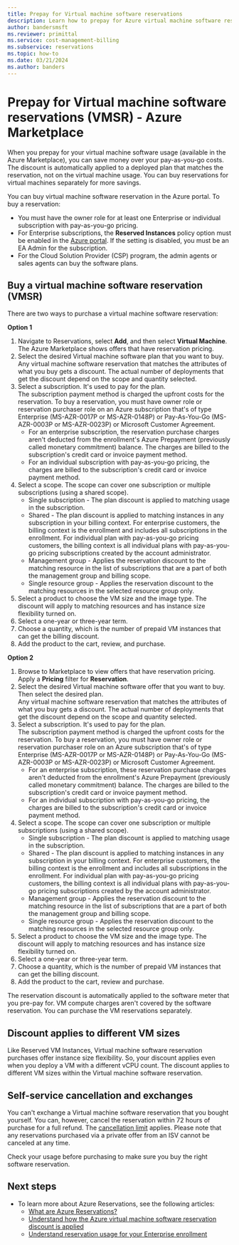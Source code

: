 ```yaml
---
title: Prepay for Virtual machine software reservations
description: Learn how to prepay for Azure virtual machine software reservations to save money.
author: bandersmsft
ms.reviewer: primittal
ms.service: cost-management-billing
ms.subservice: reservations
ms.topic: how-to
ms.date: 03/21/2024
ms.author: banders
---
```


# Prepay for Virtual machine software reservations (VMSR) - Azure Marketplace

When you prepay for your virtual machine software usage (available in the Azure Marketplace), you can save money over your pay-as-you-go costs. The discount is automatically applied to a deployed plan that matches the reservation, not on the virtual machine usage. You can buy reservations for virtual machines separately for more savings.

You can buy virtual machine software reservation in the Azure portal. To buy a reservation:

- You must have the owner role for at least one Enterprise or individual subscription with pay-as-you-go pricing.
- For Enterprise subscriptions, the **Reserved Instances** policy option must be enabled in the [Azure portal](../manage/direct-ea-administration.md#view-and-manage-enrollment-policies). If the setting is disabled, you must be an EA Admin for the subscription.
- For the Cloud Solution Provider (CSP) program, the admin agents or sales agents can buy the software plans.

## Buy a virtual machine software reservation (VMSR)

There are two ways to purchase a virtual machine software reservation:

**Option 1**

1. Navigate to Reservations, select **Add**, and then select **Virtual Machine**. The Azure Marketplace shows offers that have reservation pricing.
2. Select the desired Virtual machine software plan that you want to buy.  
    Any virtual machine software reservation that matches the attributes of what you buy gets a discount. The actual number of deployments that get the discount depend on the scope and quantity selected.
3. Select a subscription. It's used to pay for the plan.  
    The subscription payment method is charged the upfront costs for the reservation. To buy a reservation, you must have owner role or reservation purchaser role on an Azure subscription that's of type Enterprise (MS-AZR-0017P or MS-AZR-0148P) or Pay-As-You-Go (MS-AZR-0003P or MS-AZR-0023P) or Microsoft Customer Agreement.
    - For an enterprise subscription, the reservation purchase charges aren't deducted from the enrollment's Azure Prepayment (previously called monetary commitment) balance. The charges are billed to the subscription's credit card or invoice payment method.
    - For an individual subscription with pay-as-you-go pricing, the charges are billed to the subscription's credit card or invoice payment method.
4. Select a scope. The scope can cover one subscription or multiple subscriptions (using a shared scope).
    - Single subscription - The plan discount is applied to matching usage in the subscription.
    - Shared - The plan discount is applied to matching instances in any subscription in your billing context. For enterprise customers, the billing context is the enrollment and includes all subscriptions in the enrollment. For individual plan with pay-as-you-go pricing customers, the billing context is all individual plans with pay-as-you-go pricing subscriptions created by the account administrator.
    - Management group - Applies the reservation discount to the matching resource in the list of subscriptions that are a part of both the management group and billing scope.
    - Single resource group - Applies the reservation discount to the matching resources in the selected resource group only.
5. Select a product to choose the VM size and the image type. The discount will apply to matching resources and has instance size flexibility turned on.
6. Select a one-year or three-year term.
7. Choose a quantity, which is the number of prepaid VM instances that can get the billing discount.
8. Add the product to the cart, review, and purchase.

**Option 2**

1. Browse to Marketplace to view offers that have reservation pricing. Apply a **Pricing** filter for **Reservation**.
2. Select the desired Virtual machine software offer that you want to buy. Then select the desired plan.  
    Any virtual machine software reservation that matches the attributes of what you buy gets a discount. The actual number of deployments that get the discount depend on the scope and quantity selected.
3. Select a subscription. It's used to pay for the plan.  
    The subscription payment method is charged the upfront costs for the reservation. To buy a reservation, you must have owner role or reservation purchaser role on an Azure subscription that's of type Enterprise (MS-AZR-0017P or MS-AZR-0148P) or Pay-As-You-Go (MS-AZR-0003P or MS-AZR-0023P) or Microsoft Customer Agreement.
    - For an enterprise subscription, these reservation purchase charges aren't deducted from the enrollment's Azure Prepayment (previously called monetary commitment) balance. The charges are billed to the subscription's credit card or invoice payment method.
    - For an individual subscription with pay-as-you-go pricing, the charges are billed to the subscription's credit card or invoice payment method.
4. Select a scope. The scope can cover one subscription or multiple subscriptions (using a shared scope).
    - Single subscription - The plan discount is applied to matching usage in the subscription.
    - Shared - The plan discount is applied to matching instances in any subscription in your billing context. For enterprise customers, the billing context is the enrollment and includes all subscriptions in the enrollment. For individual plan with pay-as-you-go pricing customers, the billing context is all individual plans with pay-as-you-go pricing subscriptions created by the account administrator.
    - Management group - Applies the reservation discount to the matching resource in the list of subscriptions that are a part of both the management group and billing scope.
    - Single resource group - Applies the reservation discount to the matching resources in the selected resource group only.
5. Select a product to choose the VM size and the image type. The discount will apply to matching resources and has instance size flexibility turned on.
6. Select a one-year or three-year term.
7. Choose a quantity, which is the number of prepaid VM instances that can get the billing discount.
8. Add the product to the cart, review and purchase.

The reservation discount is automatically applied to the software meter that you pre-pay for. VM compute charges aren't covered by the software reservation. You can purchase the VM reservations separately.

## Discount applies to different VM sizes

Like Reserved VM Instances, Virtual machine software reservation purchases offer instance size flexibility. So, your discount applies even when you deploy a VM with a different vCPU count. The discount applies to different VM sizes within the Virtual machine software reservation.

## Self-service cancellation and exchanges

You can't exchange a Virtual machine software reservation that you bought yourself. You can, however, cancel the reservation within 72 hours of purchase for a full refund. The [cancellation limit](exchange-and-refund-azure-reservations.md#cancel-exchange-and-refund-policies) applies. Please note that any reservations purchased via a private offer from an ISV cannot be canceled at any time. 

Check your usage before purchasing to make sure you buy the right software reservation.

## Next steps

- To learn more about Azure Reservations, see the following articles:
  - [What are Azure Reservations?](save-compute-costs-reservations.md)
  - [Understand how the Azure virtual machine software reservation discount is applied](understand-vm-software-reservation-discount.md)
  - [Understand reservation usage for your Enterprise enrollment](understand-reserved-instance-usage-ea.md)

